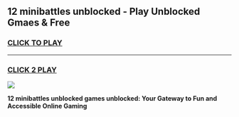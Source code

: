 
## 12 minibattles unblocked - Play Unblocked Gmaes & Free
<h3>
<a href="https://news.freeplayer.one?title=12_minibattles_unblocked&ref=16F">CLICK TO PLAY</a></h3>
<hr>

<h3>
<a href="https://news.freeplayer.one?title=12_minibattles_unblocked&ref=16F">CLICK 2 PLAY</a>
  
</h3>

<a href="https://news.freeplayer.one?title=12_minibattles_unblocked&ref=16F/"><img src="https://clearcache.store/games.png"></a>


**12 minibattles unblocked games unblocked: Your Gateway to Fun and Accessible Online Gaming**
